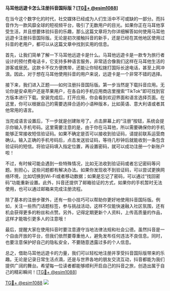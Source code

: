 **马耳他远遊卡怎么注册抖音国际版？[[TG💪+ @esim1088](https://t.me/s/esim1088)]**

在当今这个数字化的时代，社交媒体已经成为人们生活中不可或缺的一部分。而抖音作为一款风靡全球的短视频平台，吸引了无数用户的目光。如果你正在马耳他享受生活，并且想要体验抖音的乐趣，那么这篇文章将为你详细解答如何使用马耳他远遊卡注册抖音国际版。无论是初次接触抖音的新手，还是已经在其他地区使用过抖音的老用户，都可以从这篇文章中找到实用的信息。

首先，让我们简单了解一下马耳他远遊卡是什么。马耳他远遊卡是一款专为旅行者设计的预付费电话卡，它支持多种语言服务，非常适合像我们这样在马耳他生活的游客或居民。这款卡不仅方便携带，还能让你轻松拨打国际长途电话，甚至上网冲浪。因此，对于想在马耳他使用抖音的用户来说，远遊卡是一个非常不错的选择。

接下来，我们进入正题——如何注册抖音国际版。第一步当然是下载抖音应用。无论你是安卓用户还是苹果用户，在各自的手机应用商店里搜索“TikTok”即可找到官方版本进行下载。安装完成后，打开应用，你会看到欢迎界面和语言选择页面。在这里，你可以根据自己的需要选择合适的小语种版本，比如英语、意大利语或者其他常用的语言。

当完成语言设置后，下一步就是创建账号了。点击屏幕上的“注册”按钮，系统会提示你输入手机号码。这里需要注意的是，由于你在马耳他，所以需要确保你的手机能够正常接收短信验证码。如果不确定是否可以接收到验证码，请提前联系运营商确认。输入正确的手机号码后，点击发送验证码，等待几秒钟后就能收到一条包含验证码的短信。将验证码填入指定位置，再设置密码，就可以成功注册一个新账户啦！

不过，有时候可能会遇到一些特殊情况，比如无法收到验证码或者忘记密码等问题。别担心，这些问题都有解决办法。如果你发现收不到验证码，可以尝试更换网络环境，比如切换到Wi-Fi或者移动数据；如果是忘记了密码，可以通过“找回密码”功能重新设置。此外，抖音还提供了邮箱验证的方式，如果你的手机暂时无法使用，也可以通过邮箱来完成注册流程。

除了基本的注册步骤外，还有一些小技巧可以帮助你更好地使用抖音国际版。例如，关注一些热门话题标签，参与挑战活动，这样不仅能快速融入社区氛围，还有机会获得更多的粉丝和点赞。另外，记得定期更新个人资料，上传高质量的作品，这样才能吸引更多人的注意哦！

最后，提醒大家在使用抖音时要注意遵守当地法律法规和社会公德。虽然抖音是一个自由开放的平台，但我们依然要尊重他人，避免发布任何违法不良信息。同时，也要注意保护好自己的隐私安全，不要随意透露过多的个人信息。

总之，借助马耳他远遊卡的力量，我们可以轻松地注册并享受抖音国际版带来的乐趣。无论是记录日常生活点滴，还是与世界各地的朋友交流互动，抖音都能为我们提供广阔的舞台。希望每一位读者都能够顺利开启自己的抖音之旅，创造出属于自己的精彩瞬间！[[TG💪+ @esim1088](https://t.me/s/esim1088)]

[TG💪+ @esim1088](https://t.me/s/esim1088) ![](https://i.postimg.cc/4NQfJmqS/Snipaste-2025-05-13-00-14-12.png)